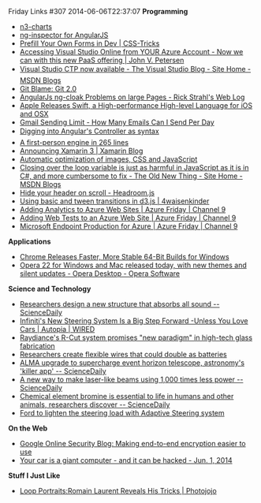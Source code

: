 Friday Links #307
2014-06-06T22:37:07
**Programming**

  * [n3-charts](http://n3-charts.github.io/line-chart/?utm_source=ng-newsletter&utm_campaign=8b09d965e0-AngularJS_Newsletter_6_3_146_2_2014&utm_medium=email&utm_term=0_fa61364f13-8b09d965e0-88880093#/)
  * [ng-inspector for AngularJS](http://ng-inspector.org/)
  * [Prefill Your Own Forms in Dev | CSS-Tricks](http://css-tricks.com/prefill-forms-dev/?utm_source=dlvr.it&utm_medium=twitter)
  * [Accessing Visual Studio Online from YOUR Azure Account - Now we can with this new PaaS offering | John V. Petersen](http://codebetter.com/johnvpetersen/2014/06/03/accessing-visual-studio-online-from-your-azure-account-now-we-can-with-this-new-paas-offering/?utm_source=feedburner&utm_medium=feed&utm_campaign=Feed%3A+CodeBetter+%28CodeBetter.Com%29)
  * [Visual Studio CTP now available - The Visual Studio Blog - Site Home - MSDN Blogs](http://blogs.msdn.com/b/visualstudio/archive/2014/06/03/visual-studio-14-ctp-now-available.aspx)
  * [Git Blame: Git 2.0](http://git-blame.blogspot.co.uk/2014/05/git-20.html)
  * [AngularJs ng-cloak Problems on large Pages - Rick Strahl's Web Log](http://weblog.west-wind.com/posts/2014/Jun/02/AngularJs-ngcloak-Problems-on-large-Pages?utm_source=feedburner&utm_medium=feed&utm_campaign=Feed%3A+RickStrahl+%28Rick+Strahl%27s+WebLog%29)
  * [Apple Releases Swift, a High-performance High-level Language for iOS and OSX](http://www.infoq.com/news/2014/06/apple-swift?utm_campaign=infoq_content&utm_source=infoq&utm_medium=feed&utm_term=global&utm_reader=feedly)
  * [Gmail Sending Limit - How Many Emails Can I Send Per Day](http://www.labnol.org/internet/email/gmail-daily-limit-sending-bulk-email/2191/)
  * [Digging into Angular's Controller as syntax](http://toddmotto.com/digging-into-angulars-controller-as-syntax/?utm_source=ng-newsletter&utm_campaign=8b09d965e0-AngularJS_Newsletter_6_3_146_2_2014&utm_medium=email&utm_term=0_fa61364f13-8b09d965e0-88880093)
  * [A first-person engine in 265 lines](http://www.playfuljs.com/a-first-person-engine-in-265-lines/)
  * [Announcing Xamarin 3 | Xamarin Blog](http://blog.xamarin.com/announcing-xamarin-3/)
  * [Automatic optimization of images, CSS and JavaScript](http://madskristensen.net/post/automatic-optimization-of-images-css-and-javascript?utm_source=feedburner&utm_medium=feed&utm_campaign=Feed%3A+netSlave+%28.NET+slave%29)
  * [Closing over the loop variable is just as harmful in JavaScript as it is in C#, and more cumbersome to fix - The Old New Thing - Site Home - MSDN Blogs](http://blogs.msdn.com/b/oldnewthing/archive/2014/06/05/10531181.aspx)
  * [Hide your header on scroll - Headroom.js](http://wicky.nillia.ms/headroom.js/)
  * [Using basic and tween transitions in d3.js | 4waisenkinder](http://4waisenkinder.de/blog/2014/05/11/d3-dot-js-tween-in-detail/)
  * [Adding Analytics to Azure Web Sites | Azure Friday | Channel 9](http://channel9.msdn.com/Shows/Azure-Friday/Adding-Analytics-to-Azure-Web-Sites)
  * [Adding Web Tests to an Azure Web Site | Azure Friday | Channel 9](http://channel9.msdn.com/Shows/Azure-Friday/Adding-Web-Tests-to-an-Azure-Web-Site)
  * [Microsoft Endpoint Production for Azure | Azure Friday | Channel 9](http://channel9.msdn.com/Shows/Azure-Friday/Microsoft-Endpoint-Production-for-Azure)

**Applications**

  * [Chrome Releases Faster, More Stable 64-Bit Builds for Windows](http://lifehacker.com/chrome-releases-faster-more-stable-64-bit-builds-for-w-1585324834)
  * [Opera 22 for Windows and Mac released today, with new themes and silent updates - Opera Desktop - Opera Software](http://blogs.opera.com/desktop/2014/06/opera-22-windows-mac-released-today-new-themes-silent-updates/)

**Science and Technology**

  * [Researchers design a new structure that absorbs all sound -- ScienceDaily](http://www.sciencedaily.com/releases/2014/05/140530092411.htm?utm_source=feedburner&utm_medium=feed&utm_campaign=Feed%3A+sciencedaily+%28Latest+Science+News+--+ScienceDaily%29)
  * [Infiniti's New Steering System Is a Big Step Forward -Unless You Love Cars | Autopia | WIRED](http://www.wired.com/2014/06/infiniti-q50-steer-by-wire/)
  * [Raydiance's R-Cut system promises "new paradigm" in high-tech glass fabrication](http://www.gizmag.com/r-cut-raydiance-laser-glass-fabrication/32115/)
  * [Researchers create flexible wires that could double as batteries](http://www.gizmag.com/supercapacitor-battery-wire/32387/)
  * [ALMA upgrade to supercharge event horizon telescope, astronomy's 'killer app' -- ScienceDaily](http://www.sciencedaily.com/releases/2014/06/140604202903.htm)
  * [A new way to make laser-like beams using 1,000 times less power -- ScienceDaily](http://www.sciencedaily.com/releases/2014/06/140605140131.htm)
  * [Chemical element bromine is essential to life in humans and other animals, researchers discover -- ScienceDaily](http://www.sciencedaily.com/releases/2014/06/140605140007.htm)
  * [Ford to lighten the steering load with Adaptive Steering system](http://www.gizmag.com/ford-adaptive-steering-system/32413/)

**On the Web**

  * [Google Online Security Blog: Making end-to-end encryption easier to use](http://googleonlinesecurity.blogspot.com/2014/06/making-end-to-end-encryption-easier-to.html?m=1)
  * [Your car is a giant computer - and it can be hacked - Jun. 1, 2014](http://money.cnn.com/2014/06/01/technology/security/car-hack/index.html?hpt=hp_t3)

**Stuff I Just Like**

  * [Loop Portraits:Romain Laurent Reveals His Tricks | Photojojo](http://content.photojojo.com/inspiration/loop-portraits-romain-laurent/)
